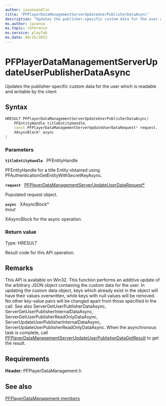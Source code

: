 ```yaml
---
author: jasonsandlin
title: "PFPlayerDataManagementServerUpdateUserPublisherDataAsync"
description: "Updates the publisher-specific custom data for the user which is readable and writable by the client"
ms.author: jasonsa
ms.topic: reference
ms.service: playfab
ms.date: 09/25/2023
---
```


# PFPlayerDataManagementServerUpdateUserPublisherDataAsync  

Updates the publisher-specific custom data for the user which is readable and writable by the client  

## Syntax  
  
```cpp
HRESULT PFPlayerDataManagementServerUpdateUserPublisherDataAsync(  
    PFEntityHandle titleEntityHandle,  
    const PFPlayerDataManagementServerUpdateUserDataRequest* request,  
    XAsyncBlock* async  
)  
```  
  
### Parameters  
  
**`titleEntityHandle`** &nbsp; PFEntityHandle  
  
PFEntityHandle for a title Entity obtained using PFAuthenticationGetEntityWithSecretKeyAsync.  
  
**`request`** &nbsp; [PFPlayerDataManagementServerUpdateUserDataRequest*](../../pfplayerdatamanagementtypes/structs/pfplayerdatamanagementserverupdateuserdatarequest.md)  
  
Populated request object.  
  
**`async`** &nbsp; XAsyncBlock*  
*_Inout_*  
  
XAsyncBlock for the async operation.  
  
  
### Return value
Type: HRESULT
  
Result code for this API operation.
  
## Remarks  
  
This API is available on Win32. This function performs an additive update of the arbitrary JSON object containing the custom data for the user. In updating the custom data object, keys which already exist in the object will have their values overwritten, while keys with null values will be removed. No other key-value pairs will be changed apart from those specified in the call. See also ServerGetUserPublisherDataAsync, ServerGetUserPublisherInternalDataAsync, ServerGetUserPublisherReadOnlyDataAsync, ServerUpdateUserPublisherInternalDataAsync, ServerUpdateUserPublisherReadOnlyDataAsync. When the asynchronous task is complete, call [PFPlayerDataManagementServerUpdateUserPublisherDataGetResult](pfplayerdatamanagementserverupdateuserpublisherdatagetresult.md) to get the result.
  
## Requirements  
  
**Header:** PFPlayerDataManagement.h
  
## See also  
[PFPlayerDataManagement members](../pfplayerdatamanagement_members.md)  

  
  
